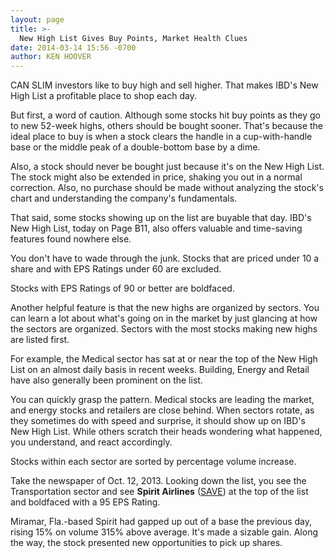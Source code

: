 ```yaml
---
layout: page
title: >-
  New High List Gives Buy Points, Market Health Clues
date: 2014-03-14 15:56 -0700
author: KEN HOOVER
---
```





CAN SLIM investors like to buy high and sell higher. That makes IBD's New High List a profitable place to shop each day.


But first, a word of caution. Although some stocks hit buy points as they go to new 52-week highs, others should be bought sooner. That's because the ideal place to buy is when a stock clears the handle in a cup-with-handle base or the middle peak of a double-bottom base by a dime.


Also, a stock should never be bought just because it's on the New High List. The stock might also be extended in price, shaking you out in a normal correction. Also, no purchase should be made without analyzing the stock's chart and understanding the company's fundamentals.


That said, some stocks showing up on the list are buyable that day. IBD's New High List, today on Page B11, also offers valuable and time-saving features found nowhere else.


You don't have to wade through the junk. Stocks that are priced under 10 a share and with EPS Ratings under 60 are excluded.


Stocks with EPS Ratings of 90 or better are boldfaced.


Another helpful feature is that the new highs are organized by sectors. You can learn a lot about what's going on in the market by just glancing at how the sectors are organized. Sectors with the most stocks making new highs are listed first.


For example, the Medical sector has sat at or near the top of the New High List on an almost daily basis in recent weeks. Building, Energy and Retail have also generally been prominent on the list.


You can quickly grasp the pattern. Medical stocks are leading the market, and energy stocks and retailers are close behind. When sectors rotate, as they sometimes do with speed and surprise, it should show up on IBD's New High List. While others scratch their heads wondering what happened, you understand, and react accordingly.


Stocks within each sector are sorted by percentage volume increase.


Take the newspaper of Oct. 12, 2013. Looking down the list, you see the Transportation sector and see **Spirit Airlines** ([SAVE](https://research.investors.com/quote.aspx?symbol=SAVE)) at the top of the list and boldfaced with a 95 EPS Rating.


Miramar, Fla.-based Spirit had gapped up out of a base the previous day, rising 15% on volume 315% above average. It's made a sizable gain. Along the way, the stock presented new opportunities to pick up shares.




